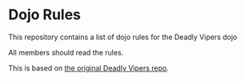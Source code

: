Dojo Rules
==========

This repository contains a list of dojo rules for the Deadly Vipers dojo

All members should read the rules.

This is based on [the original Deadly Vipers repo](https://github.com/deadlyvipers).
